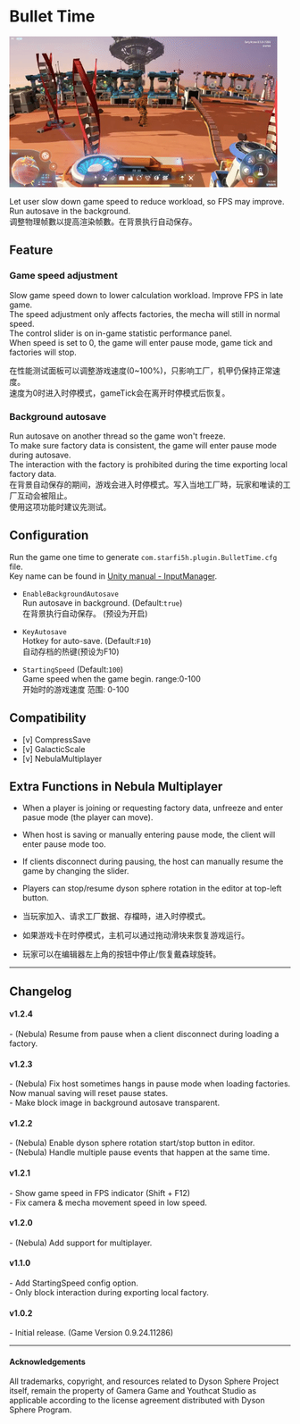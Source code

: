 # Bullet Time

![Pause Mode](https://raw.githubusercontent.com/starfi5h/DSP_Mod/master/BulletTime/img/demo1.gif)  

Let user slow down game speed to reduce workload, so FPS may improve.  
Run autosave in the background.  
调整物理帧數以提高渲染帧數。在背景执行自动保存。

## Feature

### Game speed adjustment  
Slow game speed down to lower calculation workload. Improve FPS in late game.  
The speed adjustment only affects factories, the mecha will still in normal speed.  
The control slider is on in-game statistic performance panel.  
When speed is set to 0, the game will enter pause mode, game tick and factories will stop.  
  
在性能测试面板可以调整游戏速度(0~100%)，只影响工厂，机甲仍保持正常速度。  
速度为0时进入时停模式，gameTick会在离开时停模式后恢复。  

### Background autosave  
Run autosave on another thread so the game won't freeze.  
To make sure factory data is consistent, the game will enter pause mode during autosave.  
The interaction with the factory is prohibited during the time exporting local factory data.  
在背景自动保存的期间，游戏会进入时停模式。写入当地工厂時，玩家和唯读的工厂互动会被阻止。  
使用这项功能时建议先测试。  

## Configuration

Run the game one time to generate `com.starfi5h.plugin.BulletTime.cfg` file.  
Key name can be found in [Unity manual - InputManager](https://docs.unity3d.com/Manual/class-InputManager.html).   

- `EnableBackgroundAutosave`  
Run autosave in background. (Default:`true`)  
在背景执行自动保存。 (预设为开启)  

- `KeyAutosave`  
Hotkey for auto-save. (Default:`F10`)  
自动存档的热键(预设为F10)  
  
- `StartingSpeed` (Default:`100`)  
Game speed when the game begin. range:0-100  
开始时的游戏速度 范围: 0-100  

## Compatibility

- [v] CompressSave  
- [v] GalacticScale  
- [v] NebulaMultiplayer  

## Extra Functions in Nebula Multiplayer  

- When a player is joining or requesting factory data, unfreeze and enter pasue mode (the player can move).  
- When host is saving or manually entering pause mode, the client will enter pause mode too.  
- If clients disconnect during pausing, the host can manually resume the game by changing the slider.  
- Players can stop/resume dyson sphere rotation in the editor at top-left button.  

- 当玩家加入、请求工厂数据、存檔時，进入时停模式。  
- 如果游戏卡在时停模式，主机可以通过拖动滑块来恢复游戏运行。 
- 玩家可以在编辑器左上角的按钮中停止/恢复戴森球旋转。  
----

## Changelog

#### v1.2.4
\- (Nebula) Resume from pause when a client disconnect during loading a factory.  

#### v1.2.3
\- (Nebula) Fix host sometimes hangs in pause mode when loading factories. Now manual saving will reset pause states.   
\- Make block image in background autosave transparent.  

#### v1.2.2
\- (Nebula) Enable dyson sphere rotation start/stop button in editor.   
\- (Nebula) Handle multiple pause events that happen at the same time.  

#### v1.2.1
\- Show game speed in FPS indicator (Shift + F12)  
\- Fix camera & mecha movement speed in low speed.  

#### v1.2.0
\- (Nebula) Add support for multiplayer.  


#### v1.1.0
\- Add StartingSpeed config option.  
\- Only block interaction during exporting local factory.  

#### v1.0.2  
\- Initial release. (Game Version 0.9.24.11286)

----

#### Acknowledgements
All trademarks, copyright, and resources related to Dyson Sphere Project itself, remain the property of Gamera Game and Youthcat Studio as applicable according to the license agreement distributed with Dyson Sphere Program.  